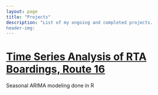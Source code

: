 ```yaml
---
layout: page
title: "Projects"
description: "List of my ongoing and completed projects.
header-img:
---
```


# [Time Series Analysis of RTA Boardings, Route 16](https://lilajomok.github.io/rta-routes/)
Seasonal ARIMA modeling done in R
